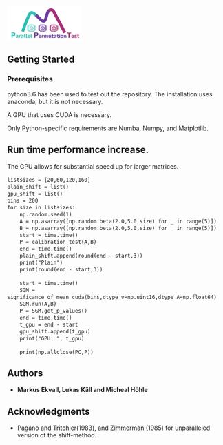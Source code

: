 <img src="/images/parallelPermTest.png" height="80px" max-width="100%">

## Getting Started

### Prerequisites

python3.6 has been used to test out the repository. The installation uses anaconda, but it is not necessary.

A GPU that uses CUDA is necessary.

Only Python-specific requirements are Numba, Numpy, and Matplotlib.

## Run time performance increase.

The GPU allows for substantial speed up for larger matrices.

```
listsizes = [20,60,120,160]
plain_shift = list()
gpu_shift = list()
bins = 200
for size in listsizes:
    np.random.seed(1)
    A = np.asarray([np.random.beta(2.0,5.0,size) for _ in range(5)])
    B = np.asarray([np.random.beta(2.0,5.0,size) for _ in range(5)])
    start = time.time()
    P = calibration_test(A,B)
    end = time.time()
    plain_shift.append(round(end - start,3))
    print("Plain")
    print(round(end - start,3))
    
    start = time.time()
    SGM = significance_of_mean_cuda(bins,dtype_v=np.uint16,dtype_A=np.float64)
    SGM.run(A,B)
    P = SGM.get_p_values()
    end = time.time()
    t_gpu = end - start
    gpu_shift.append(t_gpu)
    print("GPU: ", t_gpu)
    
    print(np.allclose(PC,P))
```


<!-- ![alt text](/images/parallel_perm.svg){:height="700px" width="400px"} -->


## Authors

* **Markus Ekvall, Lukas Käll and Micheal Höhle** 

## Acknowledgments

* Pagano and Tritchler(1983), and Zimmerman (1985) for unparalleled version of the shift-method.


